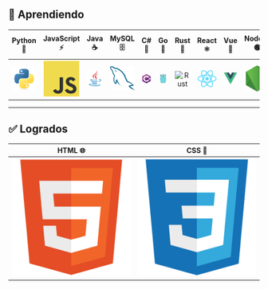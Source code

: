 ## 🚀 Aprendiendo

| Python 🐍 | JavaScript ⚡ | Java ☕ | MySQL 🗄️ | C# 🎯 | Go 🐹 | Rust 🦀 | React ⚛️ | Vue 🖖 | Node.js 🟢 | .NET 💻 | Flutter 🐦 | React Native 📱 | C++ 💎 | SQL 🗃️ |
|:---------:|:------------:|:------:|:---------:|:----:|:----:|:------:|:--------:|:------:|:-----------:|:-------:|:---------:|:---------------:|:------:|:--------:|
| ![Python](https://raw.githubusercontent.com/devicons/devicon/master/icons/python/python-original.svg) | ![JavaScript](https://raw.githubusercontent.com/devicons/devicon/master/icons/javascript/javascript-original.svg) | ![Java](https://raw.githubusercontent.com/devicons/devicon/master/icons/java/java-original.svg) | ![MySQL](https://raw.githubusercontent.com/devicons/devicon/master/icons/mysql/mysql-original.svg) | ![C#](https://raw.githubusercontent.com/devicons/devicon/master/icons/csharp/csharp-original.svg) | ![Go](https://raw.githubusercontent.com/devicons/devicon/master/icons/go/go-original.svg) | ![Rust](https://raw.githubusercontent.com/rust-lang/rust-artwork/master/logo/rust-logo-128x128.png) | ![React](https://raw.githubusercontent.com/devicons/devicon/master/icons/react/react-original.svg) | ![Vue](https://raw.githubusercontent.com/devicons/devicon/master/icons/vuejs/vuejs-original.svg) | ![Node.js](https://raw.githubusercontent.com/devicons/devicon/master/icons/nodejs/nodejs-original.svg) | ![DotNet](https://raw.githubusercontent.com/devicons/devicon/master/icons/dot-net/dot-net-original.svg) | ![Flutter](https://raw.githubusercontent.com/devicons/devicon/master/icons/flutter/flutter-original.svg) | ![React Native](https://raw.githubusercontent.com/devicons/devicon/master/icons/react/react-original.svg) | ![C++](https://raw.githubusercontent.com/devicons/devicon/master/icons/cplusplus/cplusplus-original.svg) | ![SQL](https://raw.githubusercontent.com/devicons/devicon/master/icons/mysql/mysql-original.svg) |


---

## ✅ Logrados

| HTML 🌐 | CSS 🎨 |
|:-------:|:------:|
| ![HTML](https://raw.githubusercontent.com/devicons/devicon/master/icons/html5/html5-original.svg) | ![CSS](https://raw.githubusercontent.com/devicons/devicon/master/icons/css3/css3-original.svg) |





